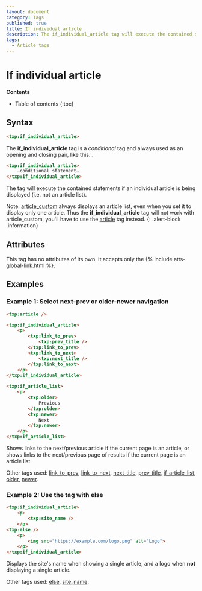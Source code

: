 ```yaml
---
layout: document
category: Tags
published: true
title: If individual article
description: The if_individual_article tag will execute the contained statements if an individual article is being displayed.
tags:
  - Article tags
---
```


# If individual article

**Contents**

* Table of contents
{:toc}

## Syntax

~~~ html
<txp:if_individual_article>
~~~

The **if_individual_article** tag is a *conditional* tag and always used as an opening and closing pair, like this…

~~~ html
<txp:if_individual_article>
    …conditional statement…
</txp:if_individual_article>
~~~

The tag will execute the contained statements if an individual article is being displayed (i.e. not an article list).

Note: [article_custom](/tags/article_custom) always displays an article list, even when you set it to display only one article. Thus the **if_individual_article** tag will not work with article_custom, you'll have to use the [article](/tags/article) tag instead.
{: .alert-block .information}

## Attributes

This tag has no attributes of its own. It accepts only the {% include atts-global-link.html %}.

## Examples

### Example 1: Select next-prev or older-newer navigation

~~~ html
<txp:article />

<txp:if_individual_article>
    <p>
        <txp:link_to_prev>
            <txp:prev_title />
        </txp:link_to_prev>
        <txp:link_to_next>
            <txp:next_title />
        </txp:link_to_next>
    </p>
</txp:if_individual_article>

<txp:if_article_list>
    <p>
        <txp:older>
            Previous
        </txp:older>
        <txp:newer>
            Next
        </txp:newer>
    </p>
</txp:if_article_list>
~~~

Shows links to the next/previous article if the current page is an article, or shows links to the next/previous page of results if the current page is an article list.

Other tags used: [link_to_prev](/tags/link_to_prev), [link_to_next](/tags/link_to_next), [next_title](/tags/next_title), [prev_title](/tags/prev_title), [if_article_list](/tags/if_article_list), [older](/tags/older), [newer](/tags/newer).

### Example 2: Use the tag with else

~~~ html
<txp:if_individual_article>
    <p>
        <txp:site_name />
    </p>
<txp:else />
    <p>
        <img src="https://example.com/logo.png" alt="Logo">
    </p>
</txp:if_individual_article>
~~~

Displays the site's name when showing a single article, and a logo when **not** displaying a single article.

Other tags used: [else](/tags/else), [site_name](/tags/site_name).
